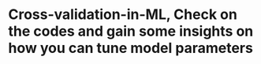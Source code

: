 # Cross-validation-in-ML, Check on the codes and gain some insights on how you can tune model  parameters

